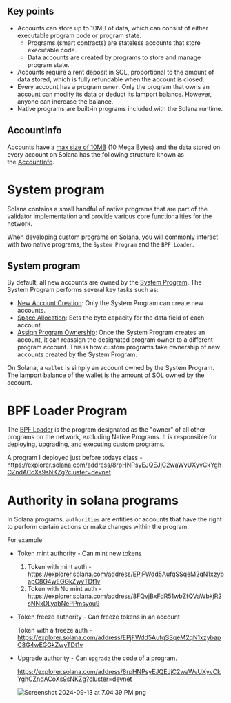 ## Key points

- Accounts can store up to 10MB of data, which can consist of either executable program code or program state.
    - Programs (smart contracts) are stateless accounts that store executable code.
    - Data accounts are created by programs to store and manage program state.
- Accounts require a rent deposit in SOL, proportional to the amount of data stored, which is fully refundable when the account is closed.
- Every account has a program `owner`. Only the program that owns an account can modify its data or deduct its lamport balance. However, anyone can increase the balance.
- Native programs are built-in programs included with the Solana runtime.
## AccountInfo

Accounts have a [max size of 10MB](https://github.com/solana-labs/solana/blob/27eff8408b7223bb3c4ab70523f8a8dca3ca6645/sdk/program/src/system_instruction.rs#L85) (10 Mega Bytes) and the data stored on every account on Solana has the following structure known as the [AccountInfo](https://github.com/solana-labs/solana/blob/27eff8408b7223bb3c4ab70523f8a8dca3ca6645/sdk/program/src/account_info.rs#L19).



# System program

Solana contains a small handful of native programs that are part of the validator implementation and provide various core functionalities for the network.

When developing custom programs on Solana, you will commonly interact with two native programs, the `System Program` and the `BPF Loader`.

## System program

By default, all new accounts are owned by the [System Program](https://github.com/solana-labs/solana/tree/27eff8408b7223bb3c4ab70523f8a8dca3ca6645/programs/system/src). The System Program performs several key tasks such as:

- [New Account Creation](https://github.com/solana-labs/solana/blob/27eff8408b7223bb3c4ab70523f8a8dca3ca6645/programs/system/src/system_processor.rs#L145): Only the System Program can create new accounts.
- [Space Allocation](https://github.com/solana-labs/solana/blob/27eff8408b7223bb3c4ab70523f8a8dca3ca6645/programs/system/src/system_processor.rs#L70): Sets the byte capacity for the data field of each account.
- [Assign Program Ownership](https://github.com/solana-labs/solana/blob/27eff8408b7223bb3c4ab70523f8a8dca3ca6645/programs/system/src/system_processor.rs#L112): Once the System Program creates an account, it can reassign the designated program owner to a different program account. This is how custom programs take ownership of new accounts created by the System Program.

On Solana, a `wallet` is simply an account owned by the System Program. The lamport balance of the wallet is the amount of SOL owned by the account.



# BPF Loader Program

The [BPF Loader](https://github.com/solana-labs/solana/tree/27eff8408b7223bb3c4ab70523f8a8dca3ca6645/programs/bpf_loader/src) is the program designated as the "owner" of all other programs on the network, excluding Native Programs. It is responsible for deploying, upgrading, and executing custom programs.

A program I deployed just before todays class - https://explorer.solana.com/address/8rpHNPsyEJQEJjC2waWvUXyvCkYghCZndACoXs9sNKZg?cluster=devnet


# Authority in solana programs

In Solana programs, `authorities` are entities or accounts that have the right to perform certain actions or make changes within the program.

For example

- Token mint authority - Can mint new tokens
    1. Token with mint auth - https://explorer.solana.com/address/EPjFWdd5AufqSSqeM2qN1xzybapC8G4wEGGkZwyTDt1v
    2. Token with No mint auth - https://explorer.solana.com/address/8FQvjBxFdR51wbZfQVaWbkjR2sNNxDLyabNePPmsyou9
- Token freeze authority - Can freeze tokens in an account

  Token with a freeze auth - https://explorer.solana.com/address/EPjFWdd5AufqSSqeM2qN1xzybapC8G4wEGGkZwyTDt1v

- Upgrade authority - Can `upgrade` the code of a program.

  https://explorer.solana.com/address/8rpHNPsyEJQEJjC2waWvUXyvCkYghCZndACoXs9sNKZg?cluster=devnet

  ![Screenshot 2024-09-13 at 7.04.39 PM.png](https://prod-files-secure.s3.us-west-2.amazonaws.com/085e8ad8-528e-47d7-8922-a23dc4016453/bba392c1-fadc-4c03-ad60-8b68fb151e0d/Screenshot_2024-09-13_at_7.04.39_PM.png)



